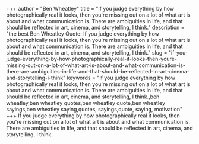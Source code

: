 +++
author = "Ben Wheatley"
title = "If you judge everything by how photographically real it looks, then you're missing out on a lot of what art is about and what communication is. There are ambiguities in life, and that should be reflected in art, cinema, and storytelling, I think."
description = "the best Ben Wheatley Quote: If you judge everything by how photographically real it looks, then you're missing out on a lot of what art is about and what communication is. There are ambiguities in life, and that should be reflected in art, cinema, and storytelling, I think."
slug = "if-you-judge-everything-by-how-photographically-real-it-looks-then-youre-missing-out-on-a-lot-of-what-art-is-about-and-what-communication-is-there-are-ambiguities-in-life-and-that-should-be-reflected-in-art-cinema-and-storytelling-i-think"
keywords = "If you judge everything by how photographically real it looks, then you're missing out on a lot of what art is about and what communication is. There are ambiguities in life, and that should be reflected in art, cinema, and storytelling, I think.,ben wheatley,ben wheatley quotes,ben wheatley quote,ben wheatley sayings,ben wheatley saying,quotes, sayings,quote, saying, motivation"
+++
If you judge everything by how photographically real it looks, then you're missing out on a lot of what art is about and what communication is. There are ambiguities in life, and that should be reflected in art, cinema, and storytelling, I think.
